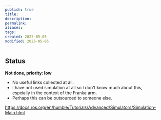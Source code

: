 ```yaml
---
publish: true
title:
description: 
permalink: 
aliases: 
tags: 
created: 2025-05-05
modified: 2025-05-05
---
```


## Status

**Not done, priority: low**
- No useful links collected at all.
- I have not used simulation at all so I don't know much about this, espcially in the context of the Franka arm.
- Perhaps this can be outsourced to someone else.

<https://docs.ros.org/en/humble/Tutorials/Advanced/Simulators/Simulation-Main.html>

